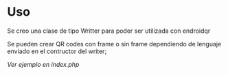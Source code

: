 # Uso

Se creo una clase de tipo Writter para poder ser utilizada con endroidqr

Se pueden crear QR codes con frame o sin frame dependiendo de lenguaje enviado en el contructor del writer;

*Ver ejemplo en index.php*